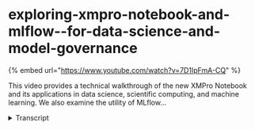 # exploring-xmpro-notebook-and-mlflow--for-data-science-and-model-governance
{% embed url="https://www.youtube.com/watch?v=7D1IpFmA-CQ" %}



This video provides a technical walkthrough of the new XMPro Notebook and its applications in data science, scientific computing, and machine learning. We also examine the utility of MLflow...
<details>
<summary>Transcript</summary>This video provides a technical walkthrough of the new XMPro Notebook and its applications in data science, scientific computing, and machine learning. We also examine the utility of MLflow...
this is an embedded Jupiter notebook

providing a familiar interface for data

science scientific Computing and machine

learning

data scientists analysts and Engineers

will be able to access data to innovate

within the XM Pro Suite

we've added built-in chat GPT

functionality to help you in the process

for example you can ask it to create

code to represent data in a certain

visualization

[Music]

when you're done you can save the file

and execute it using our python agent as

embedded AI

or you can apply governance

leverage the mlflow library to commit

the model to your repository right from

within X in Pro notebook

for use in a data stream

this was just a small test of XM Pro

notebook

in last month's webinar Gavin Green

presented a Hands-On demonstration of AI

in intelligent digital twins which is a

fully extended version that explains

these features and more in detail it is

well worth watching
</details>